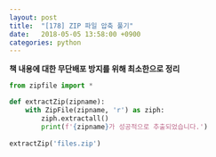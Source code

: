 ```yaml
---
layout: post
title:  "[178] ZIP 파일 압축 풀기"
date:   2018-05-05 13:58:00 +0900
categories: python
---
```


**책 내용에 대한 무단배포 방지를 위해 최소한으로 정리**

```python
from zipfile import *

def extractZip(zipname):
	with ZipFile(zipname, 'r') as ziph:
		ziph.extractall()
		print(f'{zipname}가 성공적으로 추출되었습니다.')
		
extractZip('files.zip')
```